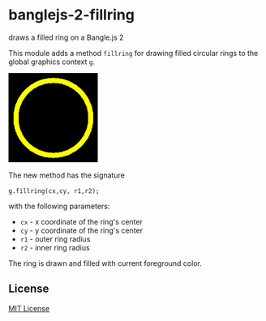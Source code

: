 # banglejs-2-fillring #

draws a filled ring on a Bangle.js 2

This module adds a method `fillring` for drawing filled circular rings to the global graphics context `g`.

![](Demo.png)

The new method has the signature

```
g.fillring(cx,cy, r1,r2);
```

with the following parameters:

* `cx` - x coordinate of the ring's center
* `cy` - y coordinate of the ring's center
* `r1` - outer ring radius
* `r2` - inner ring radius

The ring is drawn and filled with current foreground color.

## License ##

[MIT License](LICENSE.md)
